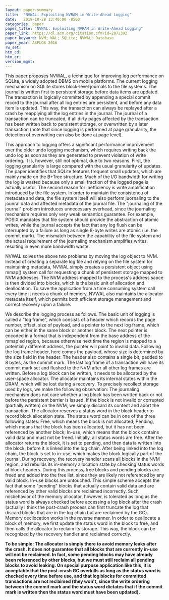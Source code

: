 ```yaml
---
layout: paper-summary
title:  "NVWAL: Exploiting NVRAM in Write-Ahead Logging"
date:   2019-10-28 13:40:00 -0500
categories: paper
paper_title: "NVWAL: Exploiting NVRAM in Write-Ahead Logging"
paper_link: https://dl.acm.org/citation.cfm?id=2872392
paper_keyword: NVM; WAL; SQLite; NVWAL; Database
paper_year: ASPLOS 2016
rw_set: 
htm_cd: 
htm_cr: 
version_mgmt: 
---
```


This paper proposes NVWAL, a technique for improving log performance on SQLite, a widely adopted DBMS on mobile platforms.
The current logging mechanism on SQLite stores block-level journals to the file systems. The journal is written first to 
persistent storage before data items are updated. The transaction is logically committed by appending a special commit record
to the journal after all log entries are persistent, and before any data item is updated. This way, the transaction can always
be replayed after a crash by reapplying all the log entries in the journal. The journal of a transaction can be truncated, 
if all dirty pages affected by the transaction has been written back to persistent storage, or overwritten by a later 
transaction (note that since logging is performed at page granularity, the detection of overwriting can also be done at
page level). 

This approach to logging offers a significant performance improvement over the older undo logging mechanism, which
requires writing back the undo log as soon as they are generated to prevent violation of write ordering. It is, however,
still not optimal, due to two reasons. First, the logging granularity is large compared with the usual granularity of
updates. The paper identifies that SQLite features frequent small updates, which are mainly made on the B+Tree structure.
Much of the I/O bandwidth for writing the log is wasted because only a small fraction of the logged page is actually useful.
The second reason for inefficiency is write amplification introduced by the file system. In order to maintain the consistencu
of metadata and data, the file system itself will also perform juornaling to the jounral data and affected metadata of the
journal file. The "journaling of the journal" problem introduces unnecessary overhead, since the journaling mechanism 
requires only very weak semantics guarantee. For example, POSIX mandates that file system should provide the abstraction 
of atomic writes, while the journal accepts the fact that any log flush can be interrupted by a failure as long as single
8-byte writes are atomic (i.e. the commit mark). The mismatch between the capability of the file system and the actual
requirement of the journaling mechanism amplifies writes, resulting in even more bandwidth waste. 

NVWAL solves the above two problems by moving the log object to NVM. Instead of creating a separate log file and relying
on the file system for maintaining metadata, NVWAL simply creates a persistent object using mmap() system call for 
requesting a chunk of persistent storage mapped to NVM addresses. The NVM address mapped to the process's address 
sapce is then divided into blocks, which is the basic unit of allocation and deallocation. To save the application
from a time consuming system call every time it needs a chunk of memory, NVWAL also maintains the allocator metadata 
itself, which permits both efficient storage management and correct recovery upon a failure. 

We describe the logging process as follows. The basic unit of logging is called a "log frame", which consists of a header
which records the page number, offset, size of payload, and a pointer to the next log frame, which can be either in the 
same block or another block. The next pointer is encoded in a format that is independent from the base address of the mmap'ed
region, because otherwise next time the region is mapped to a potentially different address, the pointer will point 
to invalid data. Following the log frame header, here comes the payload, whose size is determined by the size field in the 
header. The header also contains a single bit, padded to 8 bytes, as the commit mark. The last log frame of a transaction
will have its commit mark set and flushed to the NVM after all other log frames are written.
Before a log block can be written, it needs to be allocated by the user-space allocator. The allocator maintains its 
internal states within the DRAM, which will be lost during a recovery. To precisely recollect storage used by logs,
we make the following observation: The journaling mechanism does not care whether a log block has been written back
or not before the persistent barrier is issued. If the block is not invalid or corrupted (partially written) on the NVM,
we simply discard its content and abort the transaction. The allocator reserves a status word in the block header to
record block allocation state. The status word can be in one of the three following states: Free, which means the block
is not allocated; Pending, which means that the block has been allocated, but it has not been referenced by another block;
In-use, which means that the block contains valid data and must not be freed. Initially, all status words are free. 
After the allocator returns the block, it is set to pending, and then data ia written into the block, before it
is linked into the log chain. After being linked into the log chain, the block is set to in-use, which makes the block
logically part of the journal. During recovery, the recovery handler scans all blocks in the NVM region, and rebuilds its
in-memory allocation state by checking status words at block headers. During this process, free blocks and pending blocks 
are freed and added into the free list, since they are likely not referenced by any valid block. In-use blocks are 
untouched. This simple scheme accepts the fact that some "pending" blocks that actually contain valid data and are 
referenced by other valid blocks are reclaimed incorrectly. Such misbehavior of the memory allocator, however, is 
tolerated as long as the status word is always checked before accessing a log block after the crash (actually I think
the post-crash process can first truncate the log that discard blocks that are in the log chain but are reclaimed
by the GC). Memory decllocation works in the reverse manner. In order to deallocate a block of memory, we first
update the status word in the block to free, and then calls the allocator to reclaim its storage. This way, the block
can be recognized by the recovery handler and reclaimed correctly. 

**To be simple: The allocator is simply there to avoid memory leaks after the crash. It does not guarantee that all
blocks that are currently in-use will not be reclaimed. In fact, some pending blocks may have already been referenced 
by other blocks, but we must still reclaim all pending blocks to avoid leaking. On special purpose application like this,
it is acceptable that the post-crash GC overkills as long as the status word is checked every time before use, and that
log blocks for committed transactions are not reclaimed (they won't, since the write ordering between the commit mark
and the status word dictates that if the commit mark is written then the status word must have been updated).**